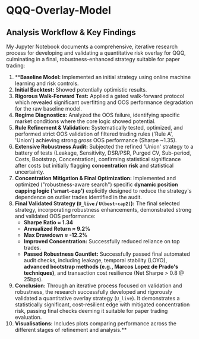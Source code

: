 # QQQ-Overlay-Model
## Analysis Workflow & Key Findings

My Jupyter Notebook documents a comprehensive, iterative research process for developing and validating a quantitative risk overlay for QQQ, culminating in a final, robustness-enhanced strategy suitable for paper trading:

1.  ****Baseline Model:** Implemented an initial strategy using online machine learning and risk controls.
2.  **Initial Backtest:** Showed potentially optimistic results.
3.  **Rigorous Walk-Forward Test:** Applied a gated walk-forward protocol which revealed significant overfitting and OOS performance degradation for the raw baseline model.
4.  **Regime Diagnostics:** Analyzed the OOS failure, identifying specific market conditions where the core logic showed potential.
5.  **Rule Refinement & Validation:** Systematically tested, optimized, and performed strict OOS validation of filtered trading rules ('Rule A', 'Union') achieving strong *gross* OOS performance (Sharpe ~1.35).
6.  **Extensive Robustness Audit:** Subjected the refined 'Union' strategy to a battery of tests (Leakage, Sensitivity, DSR/PSR, Purged CV, Sub-period, Costs, Bootstrap, Concentration), confirming statistical significance after costs but initially flagging **concentration risk** and statistical uncertainty.
7.  **Concentration Mitigation & Final Optimization:** Implemented and optimized ("robustness-aware search") specific **dynamic position capping logic ('smart-cap')** explicitly designed to reduce the strategy's dependence on outlier trades identified in the audit.
8.  **Final Validated Strategy (`U_live` / `U(best-cap2)`):** The final selected strategy, incorporating robustness enhancements, demonstrated strong and validated OOS performance:
    * **Sharpe Ratio ≈ 1.34**
    * **Annualized Return ≈ 9.2%**
    * **Max Drawdown ≈ -12.2%**
    * **Improved Concentration:** Successfully reduced reliance on top trades.
    * **Passed Robustness Gauntlet:** Successfully passed final automated audit checks, including leakage, temporal stability (LOYO), **advanced bootstrap methods (e.g., Marcos Lopez de Prado's techniques)**, and transaction cost resilience (Net Sharpe > 0.8 @ 25bps).
9.  **Conclusion:** Through an iterative process focused on validation and robustness, the research successfully developed and rigorously validated a quantitative overlay strategy (`U_live`). It demonstrates a statistically significant, cost-resilient edge with mitigated concentration risk, passing final checks deeming it suitable for paper trading evaluation.
10. **Visualisations:** Includes plots comparing performance across the different stages of refinement and analysis.**
